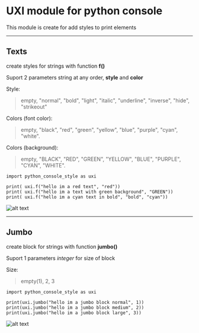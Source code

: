 # UXI module for python console

This module is create for add styles to print elements

___

## Texts

create styles for strings with function **f()**

Suport 2 parameters string at any order, **style** and **color**

Style:
>empty, "normal", "bold", "light", "italic", "underline", "inverse", "hide", "strikeout"

Colors (font color):
>empty, "black", "red", "green", "yellow", "blue", "purple", "cyan", "white".

Colors (background):
>empty, "BLACK", "RED", "GREEN", "YELLOW", "BLUE", "PURPLE", "CYAN", "WHITE".

    import python_console_style as uxi

    print( uxi.f("hello im a red text", "red"))
    print( uxi.f("hello im a text with green background", "GREEN"))
    print( uxi.f("hello im a cyan text in bold", "bold", "cyan"))

![alt text](https://github.com/patricio-dsgn/python-console-style/blob/main/img1.png?raw=true "Title") 

___

## Jumbo

create block for strings with function **jumbo()**

Suport 1 parameters _integer_ for size of block

Size:
> empty(1), 2, 3

    import python_console_style as uxi

    print(uxi.jumbo("hello im a jumbo block normal", 1))
    print(uxi.jumbo("hello im a jumbo block medium", 2))
    print(uxi.jumbo("hello im a jumbo block large", 3))

![alt text](https://github.com/patricio-dsgn/python-console-style/blob/main/img2.png?raw=true "Title") 

